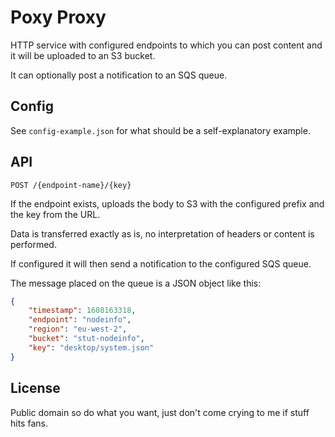 # Poxy Proxy

HTTP service with configured endpoints to which you can post content and it will be uploaded to an S3 bucket.

It can optionally post a notification to an SQS queue.

## Config

See `config-example.json` for what should be a self-explanatory example.

## API

```
POST /{endpoint-name}/{key}
```

If the endpoint exists, uploads the body to S3 with the configured prefix and the key from the URL.

Data is transferred exactly as is, no interpretation of headers or content is performed.

If configured it will then send a notification to the configured SQS queue.

The message placed on the queue is a JSON object like this:

```json
{
    "timestamp": 1608163318,
    "endpoint": "nodeinfo",
    "region": "eu-west-2",
    "bucket": "stut-nodeinfo",
    "key": "desktop/system.json"
}
```

## License

Public domain so do what you want, just don't come crying to me if stuff hits fans.
